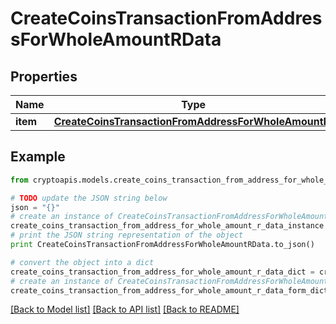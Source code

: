 # CreateCoinsTransactionFromAddressForWholeAmountRData


## Properties
Name | Type | Description | Notes
------------ | ------------- | ------------- | -------------
**item** | [**CreateCoinsTransactionFromAddressForWholeAmountRI**](CreateCoinsTransactionFromAddressForWholeAmountRI.md) |  | 

## Example

```python
from cryptoapis.models.create_coins_transaction_from_address_for_whole_amount_r_data import CreateCoinsTransactionFromAddressForWholeAmountRData

# TODO update the JSON string below
json = "{}"
# create an instance of CreateCoinsTransactionFromAddressForWholeAmountRData from a JSON string
create_coins_transaction_from_address_for_whole_amount_r_data_instance = CreateCoinsTransactionFromAddressForWholeAmountRData.from_json(json)
# print the JSON string representation of the object
print CreateCoinsTransactionFromAddressForWholeAmountRData.to_json()

# convert the object into a dict
create_coins_transaction_from_address_for_whole_amount_r_data_dict = create_coins_transaction_from_address_for_whole_amount_r_data_instance.to_dict()
# create an instance of CreateCoinsTransactionFromAddressForWholeAmountRData from a dict
create_coins_transaction_from_address_for_whole_amount_r_data_form_dict = create_coins_transaction_from_address_for_whole_amount_r_data.from_dict(create_coins_transaction_from_address_for_whole_amount_r_data_dict)
```
[[Back to Model list]](../README.md#documentation-for-models) [[Back to API list]](../README.md#documentation-for-api-endpoints) [[Back to README]](../README.md)



